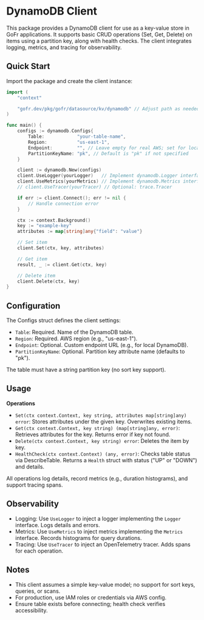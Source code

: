 # DynamoDB Client

This package provides a DynamoDB client for use as a key-value store in GoFr applications. 
It supports basic CRUD operations (Set, Get, Delete) on items using a partition key, along with health checks. 
The client integrates logging, metrics, and tracing for observability.

## Quick Start
Import the package and create the client instance:
```Go
import (
    "context"

    "gofr.dev/pkg/gofr/datasource/kv/dynamodb" // Adjust path as needed
)

func main() {
    configs := dynamodb.Configs{
        Table:            "your-table-name",
        Region:           "us-east-1",
        Endpoint:         "", // Leave empty for real AWS; set for local (e.g., "http://localhost:8000")
        PartitionKeyName: "pk", // Default is "pk" if not specified
    }

    client := dynamodb.New(configs)
    client.UseLogger(yourLogger)   // Implement dynamodb.Logger interface
    client.UseMetrics(yourMetrics) // Implement dynamodb.Metrics interface
    // client.UseTracer(yourTracer) // Optional: trace.Tracer

    if err := client.Connect(); err != nil {
        // Handle connection error
    }

    ctx := context.Background()
    key := "example-key"
    attributes := map[string]any{"field": "value"}

    // Set item
    client.Set(ctx, key, attributes)

    // Get item
    result, _ := client.Get(ctx, key)

    // Delete item
    client.Delete(ctx, key)
}
```

## Configuration
The Configs struct defines the client settings:

* `Table`: Required. Name of the DynamoDB table.
* `Region`: Required. AWS region (e.g., "us-east-1").
* `Endpoint`: Optional. Custom endpoint URL (e.g., for local DynamoDB).
* `PartitionKeyName`: Optional. Partition key attribute name (defaults to "pk").

The table must have a string partition key (no sort key support).

## Usage

**Operations**
* `Set(ctx context.Context, key string, attributes map[string]any) error`: Stores attributes under the given key. Overwrites existing items.
* `Get(ctx context.Context, key string) (map[string]any, error)`: Retrieves attributes for the key. Returns error if key not found.
* `Delete(ctx context.Context, key string) error`: Deletes the item by key.
* `HealthCheck(ctx context.Context) (any, error)`: Checks table status via DescribeTable. Returns a `Health` struct with status ("UP" or "DOWN") and details.

All operations log details, record metrics (e.g., duration histograms), and support tracing spans.

## Observability
* Logging: Use `UseLogger` to inject a logger implementing the `Logger` interface. Logs details and errors.
* Metrics: Use `UseMetrics` to inject metrics implementing the `Metrics` interface. Records histograms for query durations.
* Tracing: Use `UseTracer` to inject an OpenTelemetry tracer. Adds spans for each operation.

## Notes
* This client assumes a simple key-value model; no support for sort keys, queries, or scans.
* For production, use IAM roles or credentials via AWS config.
* Ensure table exists before connecting; health check verifies accessibility.